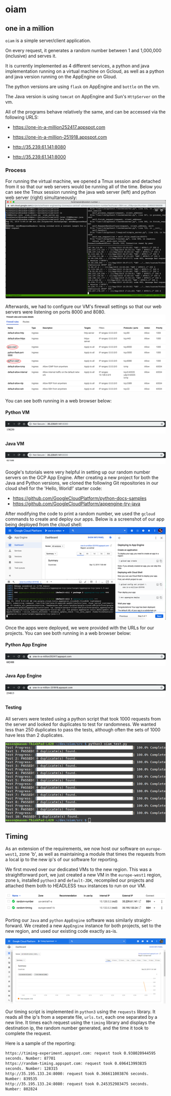 # oiam
## one in a million

`oiam` is a simple server/client application. 

On every request, it generates a random number between 1 and 1,000,000 (inclusive) and serves it.

It is currently implemented as 4 different services, a python and java
implementation running on a virtual machine on Gcloud, as well as a python and java version running on the AppEngine on Gloud.

The python versions are using `flask` on AppEngine and `bottle` on the vm.

The Java version is using `tomcat` on AppEngine and Sun's `HttpServer` on the vm.

All of the programs behave relatively the same, and can be accessed via
the following URLS:

* https://one-in-a-million252417.appspot.com

* https://one-in-a-million-251918.appspot.com

* http://35.239.61.141:8080

* http://35.239.61.141:8000

### Process

For running the virtual machine, we opened a Tmux session and detached from it so that our web servers would be running all of the time. Below you can see the Tmux session running the java web server (left) and python web server (right) simultaneously:
![tmux](screenshots/tmux.png)


Afterwards, we had to configure our VM's firewall settings so that our web servers were listening on ports 8000 and 8080. 
![firewall](screenshots/firewall.png)

You can see both running in a web browser below:
#### Python VM
![python vm](screenshots/python-vm.png)
#### Java VM
![java vm](screenshots/java-vm.png)

Google's tutorials were very helpful in setting up our random number servers on the GCP App Engine. After creating a new project for both the Java and Python versions, we cloned the following Git repositories in our cloud shell for the 'Hello, World!' starter code:
* https://github.com/GoogleCloudPlatform/python-docs-samples
* https://github.com/GoogleCloudPlatform/appengine-try-java

After modifying the code to print a random number, we used the `gcloud` commands to create and deploy our apps. Below is a screenshot of our app being deployed from the cloud shell:
![tutorial](screenshots/tutorial.png)

Once the apps were deployed, we were provided with the URLs for our projects. You can see both running in a web browser below:
#### Python App Engine
![python ae](screenshots/python-ae.png)
#### Java App Engine
![java ae](screenshots/java-ae.png)
#### Testing
All servers were tested using a python script that took 1000 requests
from the server and looked for duplicates to test for randomness. We
wanted less than 250 duplicates to pass the tests, although often
the sets of 1000 have less than 2 duplicates.

![testing](screenshots/testshot.png)

## Timing
As an extension of the requirements, we now host our software on
`europe-west1`, zone 'b', as well as maintaining a module that times the 
requests from a local ip to the new ip's of our software for reporting.

We first moved over our dedicated VMs to the new region.  This was a straightforward port, we just created a new VM in the `europe-west1` region, zone `b`, installed `python3` and `default-JDK`, recompiled our projects and attached them both to HEADLESS `tmux` instances to run on our VM.

![timing vm](screenshots/vm-regions.png)

Porting our `Java` and `python` `AppEngine` software was similarly straight-forward.  We created a new `AppEngine` instance for both projects, set to the new region, and used our existing code exactly as-is.

![app engine region change](screenshots/AppEngine.png)

Our timing script is implemented in `python3` using the `requests` library. It reads all the ip's from a seperate file, `urls.txt`, each one separated by a
new line. It times each request using the `timing` library and displays the
destination ip, the random number generated, and the time it took to complete the request.

Here is a sample of the reporting:

```
https://timing-experiment.appspot.com: request took 0.938020944595 seconds. Number: 87701
https://random-timing.appspot.com: request took 0.696413993835 seconds. Number: 128315
http://35.195.133.24:8000: request took 0.366611003876 seconds. Number: 839535
http://35.195.133.24:8080: request took 0.245352983475 seconds. Number: 802824
```
